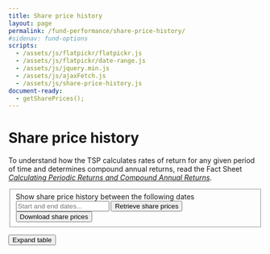 ```yaml
---
title: Share price history
layout: page
permalink: /fund-performance/share-price-history/
#sidenav: fund-options
scripts:
  - /assets/js/flatpickr/flatpickr.js
  - /assets/js/flatpickr/date-range.js
  - /assets/js/jquery.min.js
  - /assets/js/ajaxFetch.js
  - /assets/js/share-price-history.js
document-ready:
  - getSharePrices();
---
```


# Share price history

To understand how the TSP calculates rates of return for any given period of time and determines compound annual returns, read the Fact Sheet [_Calculating Periodic Returns and Compound Annual Returns_](/publications/oc05-16w.pdf).

<form class="share-price-date-range" action="javascript:void(0);">
<fieldset>
<label>
  <div>Show share price history between the following dates</div>
  <input id="fundDates" placeholder="Start and end dates..." class="date-range" />
</label>
<button class="usa-button" onClick='getSharePrices();'>Retrieve share prices</button>
<button class="usa-button-secondary" onClick='downloadSharePrices();'>
  Download share prices <i class="fal fa-arrow-alt-to-bottom"></i></button>
</fieldset>
</form>

<div id="data-table" class="usa-grid-full usa-layout-docs-main_content">
<div class="usa-width-one-whole" markdown="1">
  <section class="share-price-table">
  <div class="table-view">
  <button class="usa-button-secondary" onClick="alert('This button should toggleClass .usa-grid-full from div#data-table. Toggle button text to read Collapse table and change icon to <i class=far fa-compress-wide></i>');">
    Expand table <i class="fal fa-expand-wide"></i></button></div>
    <!-- This button should toggleClass .usa-grid-full from div#data-table -->
  <div id="dynamic-share-price-table" class="table-side-scroll">
  </div>
  </section>

</div> <!-- END div.usa-width-one-whole -->
</div> <!-- END div.usa-grid-full -->
